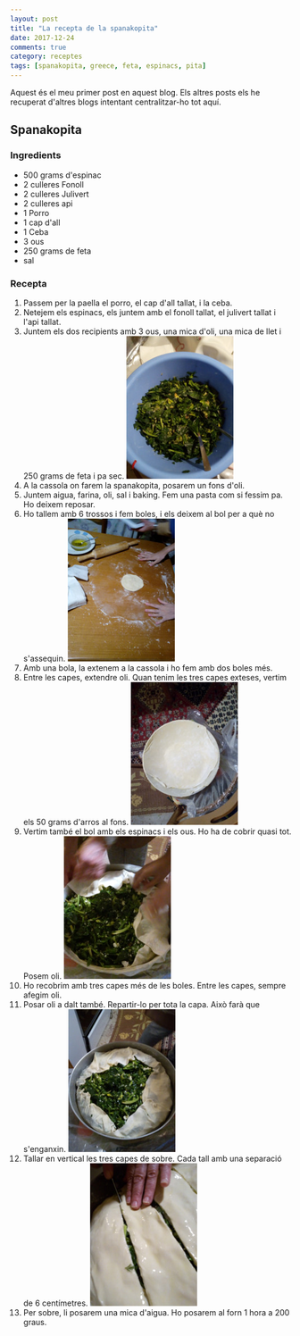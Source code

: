 ```yaml
---
layout: post
title: "La recepta de la spanakopita"
date: 2017-12-24
comments: true
category: receptes
tags: [spanakopita, greece, feta, espinacs, pita]
---
```


Aquest és el meu primer post en aquest blog. Els altres posts els he recuperat d'altres blogs intentant centralitzar-ho tot aquí.

## Spanakopita

### Ingredients

* 500 grams d'espinac
* 2 culleres Fonoll
* 2 culleres Julivert
* 2 culleres api
* 1 Porro
* 1 cap d'all
* 1 Ceba
* 3 ous
* 250 grams de feta
* sal


### Recepta
1. Passem per la paella el porro, el cap d'all tallat, i la ceba.
2. Netejem els espinacs, els juntem amb el fonoll tallat, el julivert tallat  i l'api tallat.
3. Juntem els dos recipients amb 3 ous, una mica d'oli, una mica de llet i 250 grams de feta i pa sec.
![Contingut](/assets/img/spanakopita/contingut.jpg)
4. A la cassola on farem la spanakopita, posarem un fons d'oli.
5. Juntem aigua, farina, oli, sal i baking. Fem una pasta com si fessim pa. Ho deixem reposar.
6. Ho tallem amb 6 trossos i fem boles, i els deixem al bol per a què no s'assequin.
![Contingut](/assets/img/spanakopita/fentlabase.jpg)
7. Amb una bola, la extenem a la cassola i ho fem amb dos boles més.
8. Entre les capes, extendre oli. Quan tenim les tres capes exteses, vertim els 50 grams d'arros al fons.
![Contingut](/assets/img/spanakopita/base.jpg)
9. Vertim també el bol amb els espinacs i els ous. Ho ha de cobrir quasi tot. Posem oli.
![Contingut](/assets/img/spanakopita/posantelcontingut.jpg)
10. Ho recobrim amb tres capes més de les boles. Entre les capes, sempre afegim oli.
11. Posar oli a dalt també. Repartir-lo per tota la capa. Això farà que s'enganxin.
![Contingut](/assets/img/spanakopita/contingutposat.jpg)
12. Tallar en vertical les tres capes de sobre. Cada tall amb una separació de 6 centímetres.
![Contingut](/assets/img/spanakopita/rajesalcontingut.jpg)
13. Per sobre, li posarem una mica d'aigua. Ho posarem al forn 1 hora a 200 graus.
